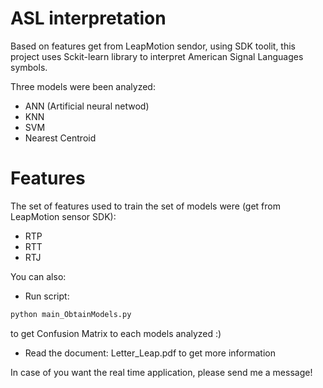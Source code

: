 # ASL interpretation


Based on features get from LeapMotion sendor, using SDK toolit, this project uses Sckit-learn library to interpret American Signal Languages symbols.

Three models were been analyzed:

  - ANN (Artificial neural netwod)
  - KNN
  - SVM
  - Nearest Centroid

# Features

The set of features used to train the set of models were (get from LeapMotion sensor SDK): 
  - RTP
  - RTT
  - RTJ

You can also:
  - Run script: 
 ```sh
python main_ObtainModels.py
```
to get Confusion Matrix to each models analyzed :)

  - Read the document: Letter_Leap.pdf to get more information


In case of you want the real time application, please send me a message!